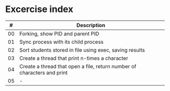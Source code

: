 # Excercise index

| # |  Description |
| ------------| ---------------- |
|00              | Forking, show PID and parent PID |
|01              | Sync process with its child process |
|02              | Sort students stored in file using exec, saving results |
|03              | Create a thread that print n-times a character |
|04              | Create a thread that open a file, return number of characters and print |
|05              | - |